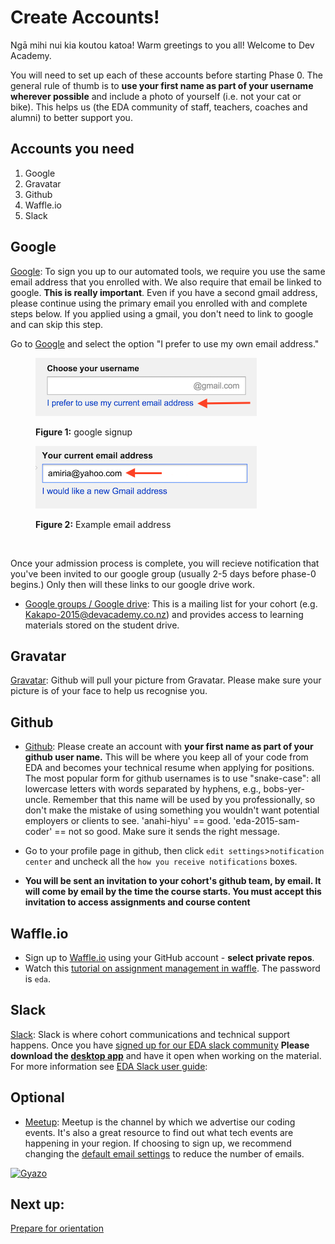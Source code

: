 # Create Accounts!


Ngā mihi nui kia koutou katoa! Warm greetings to you all! Welcome to Dev Academy.

You will need to set up each of these accounts before starting Phase 0. The general rule of thumb is to **use your first name as part of your username wherever possible** and include a photo of yourself (i.e. not your cat or bike). This helps us (the EDA community of staff, teachers, coaches and alumni) to better support you.

## Accounts you need

1. Google
2. Gravatar
2. Github
3. Waffle.io
3. Slack

## Google
[Google](https://accounts.google.com/Signup): To sign you up to our automated tools, we require you use the same email address that you enrolled with. We also require that email be linked to google. **This is really important**. Even if you have a second gmail address, please continue using the primary email you enrolled with and complete steps below. If you applied using a gmail, you don't need to link to google and can skip this step.

Go to [Google](https://accounts.google.com/Signup) and select the option "I prefer to use my own email address."
<figure>
  <img src="../images/google.png" alt="sign up to google"><br>
  <figcaption>
    <p><strong>Figure 1:</strong> google signup</p>
  </figcaption>
</figure>


<figure>
  <img src="../images/google-2.png" alt="enter email to link to google"><br>
  <figcaption>
    <p><strong>Figure 2:</strong> Example email address</p>
  </figcaption>
</figure>

<br>

Once your admission process is complete, you will recieve notification that you've been invited to our google group (usually 2-5 days before phase-0 begins.) Only then will these links to our google drive work.

- [Google groups / Google drive](https://drive.google.com/a/enspiral.com/folderview?id=0B5aB0OHeInzgeWZoQm9VaWJQeWc&usp=sharing): This is a mailing list for your cohort (e.g. Kakapo-2015@devacademy.co.nz) and provides access to learning materials stored on the student drive.

## Gravatar
[Gravatar](http://en.gravatar.com/): Github will pull your picture from Gravatar. Please make sure your picture is of your face to help us recognise you.

## Github
- [Github](https://github.com/): Please create an account with **your first name as part of your github user name.** This will be where you keep all of your code from EDA and becomes your technical resume when applying for positions. The most popular form for github usernames is to use "snake-case": all lowercase letters with words separated by hyphens, e.g., bobs-yer-uncle. Remember that this name will be used by you professionally, so don't make the mistake of  using something you wouldn't want potential employers or clients to see. 'anahi-hiyu' == good. 'eda-2015-sam-coder' == not so good. Make sure it sends the right message.

- Go to your profile page in github, then click `edit settings`>`notification center` and uncheck all the `how you receive notifications` boxes.

- **You will be sent an invitation to your cohort's github team, by email. It will come by email by the time the course starts. You must accept this invitation to access assignments and course content**

## Waffle.io
- Sign up to [Waffle.io](https://waffle.io/) using your GitHub account - **select private repos**.
- Watch this [tutorial on assignment management in waffle](https://vimeo.com/147405661). The password is `eda`.

## Slack
[Slack](https://edaslackinvite.herokuapp.com/): Slack is where cohort communications and technical support happens. Once you have [signed up for our EDA slack community](https://edaslackinvite.herokuapp.com/) **Please download the [desktop app](https://slack.com/apps)** and have it open when working on the material. For more information see [EDA Slack user guide](/4-tools/slack/README.md):
  

## Optional
- [Meetup](http://www.meetup.com/Enspiral-Dev-Academy-Meetup/): Meetup is the channel by which we advertise our coding events. It's also a great resource to find out what tech events are happening in your region. If choosing to sign up, we recommend changing the [default email settings](http://www.meetup.com/account/comm/) to reduce the number of emails.

[![Gyazo](http://i.gyazo.com/e0c8b3c2e164162d2e021619aee97881.gif)](http://gyazo.com/e0c8b3c2e164162d2e021619aee97881)


## Next up:
[Prepare for orientation](/0.2-prepare-for-orientation/README.md)
